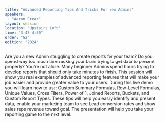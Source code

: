 ```yaml
---
title: "Advanced Reporting Tips And Tricks For New Admins"
speakers:
 - "Aaron Crear"
layout: session
location: "Upstairs Loft"
time: "3:45-4:30"
order: "G2"
edition: "2024"
---
```


Are you a new Admin struggling to create reports for your team? Do you spend way too much time racking your brain trying to get data to present properly? You're not alone. Many beginner Admins spend hours trying to develop reports that should only take minutes to finish. This session will show you real examples of advanced reporting features that will make your job easier and provide greater value to your users. During this live demo you will learn how to use: Custom Summary Formulas, Row-Level Formulas, Unique Values, Cross Filters, Power of 1, Joined Reports, Buckets, and Custom Report Types. These tips will help you easily identify and present data, enable your marketing team to see Lead conversion rates and show sales reps revenue toward goal. The presentation will help you take your reporting game to the next level.